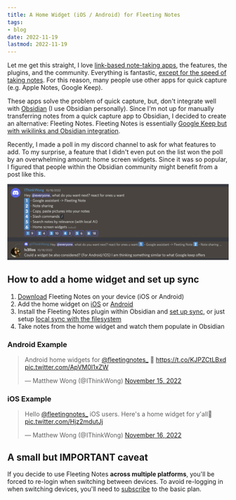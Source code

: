 ```yaml
---
title: A Home Widget (iOS / Android) for Fleeting Notes
tags:
- blog
date: 2022-11-19
lastmod: 2022-11-19
---
```


Let me get this straight, I love [link-based note-taking apps](../notes/link-based%20note-taking%20app.md), the features, the plugins, and the community. Everything is fantastic, [except for the speed of taking notes](put-quick-notes-into-obsidian-from-anywhere.md). For this reason, many people use other apps for quick capture (e.g. Apple Notes, Google Keep).

These apps solve the problem of quick capture, but, don't integrate well with [Obsidian](https://obsidian.md/) (I use Obsidian personally). Since I'm not up for manually transferring notes from a quick capture app to Obsidian, I decided to create an alternative: Fleeting Notes. Fleeting Notes is essentially [Google Keep but with wikilinks and Obsidian integration](imagine-google-keep-with-obsidian-sync.md).

Recently, I made a poll in my discord channel to ask for what features to add. To my surprise, a feature that I didn't even put on the list won the poll by an overwhelming amount: home screen widgets. Since it was so popular, I figured that people within the Obsidian community might benefit from a post like this.

![posts/img/Pasted image 20221119084225.png](img/Pasted%20image%2020221119084225.png)

## How to add a home widget and set up sync

1. [Download](../download.md) Fleeting Notes on your device (iOS or Android)
1. Add the home widget on [iOS](https://support.apple.com/en-ca/HT207122) or [Android](https://support.google.com/android/answer/9450271?hl=en#zippy=)
1. Install the Fleeting Notes plugin within Obsidian and [set up sync](sync-fleeting-notes-with-obsidian.md), or just setup [local sync with the filesystem](alternative-sync-local-only-for-fn.md)
1. Take notes from the home widget and watch them populate in Obsidian

### Android Example

<blockquote class="twitter-tweet" data-theme="dark"><p lang="en" dir="ltr">Android home widgets for <a href="https://twitter.com/fleetingnotes_?ref_src=twsrc%5Etfw">@fleetingnotes_</a> 👀 <a href="https://t.co/KJPZCtLBxd">https://t.co/KJPZCtLBxd</a> <a href="https://t.co/ApVM0l1xZW">pic.twitter.com/ApVM0l1xZW</a></p>&mdash; Matthew Wong (@IThinkWong) <a href="https://twitter.com/IThinkWong/status/1592538095186214914?ref_src=twsrc%5Etfw">November 15, 2022</a></blockquote> <script async src="https://platform.twitter.com/widgets.js" charset="utf-8"></script>

### iOS Example

<blockquote class="twitter-tweet" data-theme="dark"><p lang="en" dir="ltr">Hello <a href="https://twitter.com/fleetingnotes_?ref_src=twsrc%5Etfw">@fleetingnotes_</a> iOS users. Here&#39;s a home widget for y&#39;all👋 <a href="https://t.co/Hjz2mdutJj">pic.twitter.com/Hjz2mdutJj</a></p>&mdash; Matthew Wong (@IThinkWong) <a href="https://twitter.com/IThinkWong/status/1592992336157741081?ref_src=twsrc%5Etfw">November 16, 2022</a></blockquote><script async src="https://platform.twitter.com/widgets.js" charset="utf-8"></script>

## A small but IMPORTANT caveat

If you decide to use Fleeting Notes **across multiple platforms**, you'll be forced to re-login when switching between devices. To avoid re-logging in when switching devices, you'll need to [subscribe](https://fleetingnotes.app/pricing) to the basic plan.
